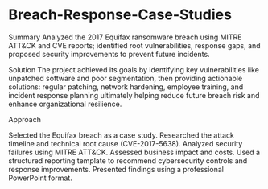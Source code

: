# Breach-Response-Case-Studies
Summary
Analyzed the 2017 Equifax ransomware breach using MITRE ATT&CK and CVE reports; identified root vulnerabilities, response gaps, and proposed security improvements to prevent future incidents.

Solution
 The project achieved its goals by identifying key vulnerabilities like unpatched software and poor segmentation, then providing actionable solutions: regular patching, network hardening, employee training, and incident response planning ultimately helping reduce future breach risk and enhance organizational resilience.  



Approach
 

Selected the Equifax breach as a case study. Researched the attack timeline and technical root cause (CVE-2017-5638). Analyzed security failures using MITRE ATT&CK. Assessed business impact and costs. Used a structured reporting template to recommend cybersecurity controls and response improvements. Presented findings using a professional PowerPoint format.
